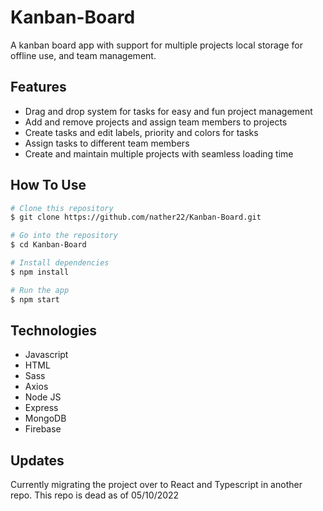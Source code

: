 # Kanban-Board
A kanban board app with support for multiple projects local storage for offline use, and team management.

## Features
* Drag and drop system for tasks for easy and fun project management
* Add and remove projects and assign team members to projects
* Create tasks and edit labels, priority and colors for tasks
* Assign tasks to different team members
* Create and maintain multiple projects with seamless loading time

## How To Use
```bash
# Clone this repository
$ git clone https://github.com/nather22/Kanban-Board.git

# Go into the repository
$ cd Kanban-Board

# Install dependencies
$ npm install

# Run the app
$ npm start
``` 
 
## Technologies
- Javascript
- HTML
- Sass
- Axios
- Node JS
- Express
- MongoDB
- Firebase

## Updates
Currently migrating the project over to React and Typescript in another repo. This repo is dead as of 05/10/2022
